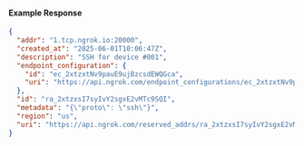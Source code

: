 <!-- Code generated for API Clients. DO NOT EDIT. -->

#### Example Response

```json
{
  "addr": "1.tcp.ngrok.io:20000",
  "created_at": "2025-06-01T10:06:47Z",
  "description": "SSH for device #001",
  "endpoint_configuration": {
    "id": "ec_2xtzxtNv9pauE9ujBzcsdEWQGca",
    "uri": "https://api.ngrok.com/endpoint_configurations/ec_2xtzxtNv9pauE9ujBzcsdEWQGca"
  },
  "id": "ra_2xtzxsI7syIvY2sgxE2vMTc9SQI",
  "metadata": "{\"proto\": \"ssh\"}",
  "region": "us",
  "uri": "https://api.ngrok.com/reserved_addrs/ra_2xtzxsI7syIvY2sgxE2vMTc9SQI"
}
```
